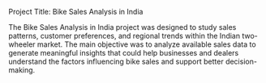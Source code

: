 Project Title: Bike Sales Analysis in India

The Bike Sales Analysis in India project was designed to study sales patterns, customer preferences, and regional trends within the Indian two-wheeler market. The main objective was to analyze available sales data to generate meaningful insights that could help businesses and dealers understand the factors influencing bike sales and support better decision-making.
